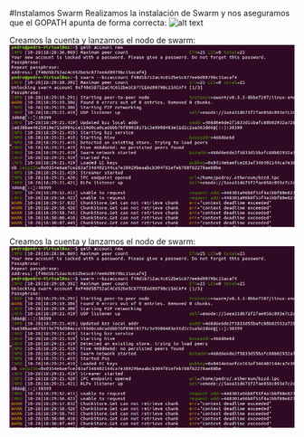 #Instalamos Swarm
Realizamos la instalación de Swarm y nos aseguramos que el GOPATH apunta de forma correcta:
![alt text](https://github.com/PedroCCBlck/Dise-o-y-desarrollo/blob/master/PEC%202/Ejercicio%203/swarm%20instalaci%C3%B3n.png "Instalación de Swarm")

Creamos la cuenta y lanzamos el nodo de swarm:
![alt text](https://github.com/PedroCCBlck/Dise-o-y-desarrollo/blob/master/PEC%202/Ejercicio%203/lanzar%20nodo%20de%20swarm.png "Instalación de Swarm")

Creamos la cuenta y lanzamos el nodo de swarm:
![alt text](https://github.com/PedroCCBlck/Dise-o-y-desarrollo/blob/master/PEC%202/Ejercicio%203/lanzar%20nodo%20de%20swarm.png "Instalación de Swarm")
